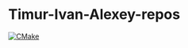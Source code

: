 # Timur-Ivan-Alexey-repos
[![CMake](https://github.com/certified-juniors/Timur-Ivan-Alexey-repos/actions/workflows/cmake.yml/badge.svg)](https://github.com/certified-juniors/Timur-Ivan-Alexey-repos/actions/workflows/cmake.yml)